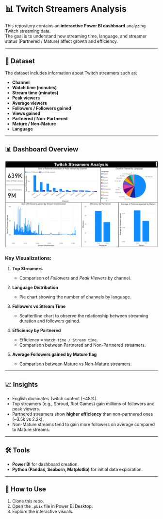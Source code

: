 # 📊 Twitch Streamers Analysis

This repository contains an **interactive Power BI dashboard** analyzing Twitch streaming data.  
The goal is to understand how streaming time, language, and streamer status (Partnered / Mature) affect growth and efficiency.

---

## 📌 Dataset
The dataset includes information about Twitch streamers such as:
- **Channel**
- **Watch time (minutes)**
- **Stream time (minutes)**
- **Peak viewers**
- **Average viewers**
- **Followers / Followers gained**
- **Views gained**
- **Partnered / Non-Partnered**
- **Mature / Non-Mature**
- **Language**

---

## 📊 Dashboard Overview
![Twitch Dashboard](Twitch_Streamers_Analysis.png)

### Key Visualizations:
1. **Top Streamers**  
   - Comparison of *Followers* and *Peak Viewers* by channel.  

2. **Language Distribution**  
   - Pie chart showing the number of channels by language.  

3. **Followers vs Stream Time**  
   - Scatter/line chart to observe the relationship between streaming duration and followers gained.  

4. **Efficiency by Partnered**  
   - Efficiency = `Watch time / Stream time`.  
   - Comparison between Partnered and Non-Partnered streamers.  

5. **Average Followers gained by Mature flag**  
   - Comparison between Mature vs Non-Mature streamers.  

---

## 📈 Insights
- English dominates Twitch content (~48%).  
- Top streamers (e.g., Shroud, Riot Games) gain millions of followers and peak viewers.  
- Partnered streamers show **higher efficiency** than non-partnered ones (~3.5k vs 2.2k).  
- Non-Mature streams tend to gain more followers on average compared to Mature streams.  

---

## 🛠 Tools
- **Power BI** for dashboard creation.  
- **Python (Pandas, Seaborn, Matplotlib)** for initial data exploration.  

---

## 🚀 How to Use
1. Clone this repo.  
2. Open the `.pbix` file in Power BI Desktop.  
3. Explore the interactive visuals.  
